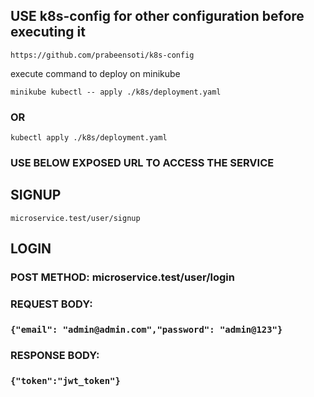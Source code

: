 ## USE k8s-config for other configuration before executing it
`https://github.com/prabeensoti/k8s-config`

execute command to deploy on minikube

`minikube kubectl -- apply ./k8s/deployment.yaml`
### OR
`kubectl apply ./k8s/deployment.yaml`

### USE BELOW EXPOSED URL TO ACCESS THE SERVICE
## SIGNUP
`microservice.test/user/signup`

## LOGIN
### POST METHOD: microservice.test/user/login
### REQUEST BODY:
### `{"email": "admin@admin.com","password": "admin@123"}`
### RESPONSE BODY:
### `{"token":"jwt_token"}`